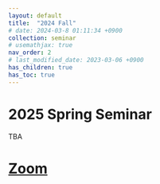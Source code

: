```yaml
---
layout: default
title:  "2024 Fall"
# date: 2024-03-8 01:11:34 +0900
collection: seminar
# usemathjax: true
nav_order: 2
# last_modified_date: 2023-03-06 +0900
has_children: true
has_toc: true
---
```

# 2025 Spring Seminar

TBA

<!-- ![mar](../2024-1/March.png)

![apr](../2024-1/April.png)

![May](../2024-1/May.png)

![June](../2024-1/June.png) -->

# [Zoom] 
<!-- 
회의 ID: 857 5716 5329
암호: MIMIC -->


[Zoom]: https://us02web.zoom.us/j/85435618499?pwd=Kys0aEVCQlJEQXY5R2ZLMERHRmdSZz09